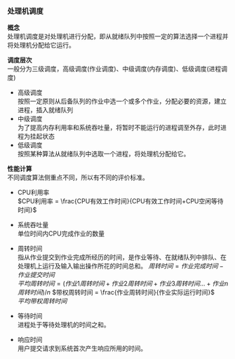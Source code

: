 ### 处理机调度  

**概念**  
处理机调度是对处理机进行分配，即从就绪队列中按照一定的算法选择一个进程并将处理机分配给它运行。  

**调度层次**  
一般分为三级调度，高级调度(作业调度)、中级调度(内存调度)、低级调度(进程调度)  
- 高级调度  
按照一定原则从后备队列的作业中选一个或多个作业，分配必要的资源，建立进程，插入就绪队列  
- 中级调度  
为了提高内存利用率和系统吞吐量，将暂时不能运行的进程调至外存，此时进程为挂起状态  
- 低级调度  
按照某种算法从就绪队列中选取一个进程，将处理机分配给它。  

**性能计算**  
不同调度算法侧重点不同，所以有不同的评价标准。  
- CPU利用率  
$CPU利用率 = \frac{CPU有效工作时间}{CPU有效工作时间+CPU空闲等待时间}$

- 系统吞吐量  
单位时间内CPU完成作业的数量  

- 周转时间  
指从作业提交到作业完成所经历的时间，是作业等待、在就绪队列中排队、在处理机上运行及输入输出操作所花的时间总和。 
$周转时间 = 作业完成时间 - 作业提交时间$   
$平均周转时间 = (作业1周转时间+作业2周转时间+作业3周转时间\dots+作业n周转时间)/n$
$带权周转时间 = \frac{作业周转时间}{作业实际运行时间}$  
$平均带权周转时间$ 

- 等待时间  
进程处于等待处理机的时间之和。  

- 响应时间  
用户提交请求到系统首次产生响应所用的时间。